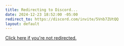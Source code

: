 ```yaml
---
title: Redirecting to Discord...
date: 2024-12-23 18:52:00 -05:00
redirect_to: https://discord.com/invite/5Vnb7ZUtQQ
layout: default
---
```


[Click here if you're not redirected.](https://discord.com/invite/5Vnb7ZUtQQ)